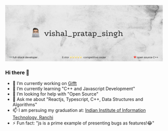 ![my_image](https://github.com/Vishal19111999/Vishal19111999/blob/master/Group%20180.png)

### Hi there 👋

- 🔭 I’m currently working on [Gifft](https://github.com/gifft-life)
- 🌱 I’m currently learning "C++ and Javascript Development"
- 🤔 I’m looking for help with "Open Source"
- 💬 Ask me about "Reactjs, Typescript, C++, Data Structures and Algorithms"
- 📫 I am persuing my graduation at: [Indian Institute of Information Technology, Ranchi](iiitranchi.ac.in)
- ⚡ Fun fact: "js is a prime example of presenting bugs as features!😂"
